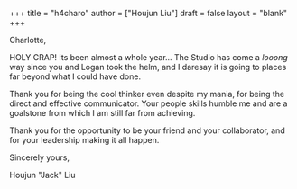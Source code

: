 +++
title = "h4charo"
author = ["Houjun Liu"]
draft = false
layout = "blank"
+++

Charlotte,

HOLY CRAP! Its been almost a whole year... The Studio has come a _looong_ way since you and Logan took the helm, and I daresay it is going to places far beyond what I could have done.

Thank you for being the cool thinker even despite my mania, for being the direct and effective communicator. Your people skills humble me and are a goalstone from which I am still far from achieving.

Thank you for the opportunity to be your friend and your collaborator, and for your leadership making it all happen.

Sincerely yours,

Houjun "Jack" Liu
